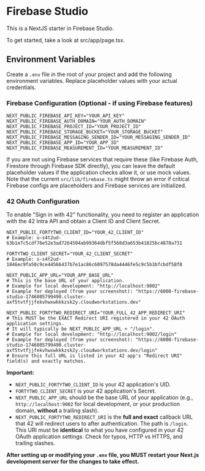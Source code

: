 # Firebase Studio

This is a NextJS starter in Firebase Studio.

To get started, take a look at src/app/page.tsx.

## Environment Variables

Create a `.env` file in the root of your project and add the following environment variables. Replace placeholder values with your actual credentials.

### Firebase Configuration (Optional - if using Firebase features)

```env
NEXT_PUBLIC_FIREBASE_API_KEY="YOUR_API_KEY"
NEXT_PUBLIC_FIREBASE_AUTH_DOMAIN="YOUR_AUTH_DOMAIN"
NEXT_PUBLIC_FIREBASE_PROJECT_ID="YOUR_PROJECT_ID"
NEXT_PUBLIC_FIREBASE_STORAGE_BUCKET="YOUR_STORAGE_BUCKET"
NEXT_PUBLIC_FIREBASE_MESSAGING_SENDER_ID="YOUR_MESSAGING_SENDER_ID"
NEXT_PUBLIC_FIREBASE_APP_ID="YOUR_APP_ID"
NEXT_PUBLIC_FIREBASE_MEASUREMENT_ID="YOUR_MEASUREMENT_ID"
```

If you are not using Firebase services that require these (like Firebase Auth, Firestore through Firebase SDK directly), you can leave the default placeholder values if the application checks allow it, or use mock values. Note that the current `src/lib/firebase.ts` might throw an error if critical Firebase configs are placeholders and Firebase services are initialized.

### 42 OAuth Configuration

To enable "Sign in with 42" functionality, you need to register an application with the 42 Intra API and obtain a Client ID and Client Secret.

```env
NEXT_PUBLIC_FORTYTWO_CLIENT_ID="YOUR_42_CLIENT_ID" 
# Example: u-s4t2ud-63b1e7c5cdf76e52e3ad7264504ab99364dbf5f568d3a653b41825bc4878a731

FORTYTWO_CLIENT_SECRET="YOUR_42_CLIENT_SECRET"
# Example: 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

NEXT_PUBLIC_APP_URL="YOUR_APP_BASE_URL"
# This is the base URL of your application.
# Example for local development: "http://localhost:9002"
# Example for deployed (from your screenshot): "https://6000-firebase-studio-1746805799490.cluster-axf5tvtfjjfekvhwxwkkkzsk2y.cloudworkstations.dev"

NEXT_PUBLIC_FORTYTWO_REDIRECT_URI="YOUR_FULL_42_APP_REDIRECT_URI"
# This MUST be the EXACT Redirect URI registered in your 42 OAuth application settings.
# It will typically be NEXT_PUBLIC_APP_URL + "/login".
# Example for local development: "http://localhost:9002/login"
# Example for deployed (from your screenshot): "https://6000-firebase-studio-1746805799490.cluster-axf5tvtfjjfekvhwxwkkkzsk2y.cloudworkstations.dev/login"
# Ensure this full URL is listed in your 42 app's "Redirect URI" field(s) and exactly matches.
```

**Important:**
-   `NEXT_PUBLIC_FORTYTWO_CLIENT_ID` is your 42 application's UID.
-   `FORTYTWO_CLIENT_SECRET` is your 42 application's Secret.
-   `NEXT_PUBLIC_APP_URL` should be the base URL of your application (e.g., `http://localhost:9002` for local development, or your production domain, **without** a trailing slash).
-   `NEXT_PUBLIC_FORTYTWO_REDIRECT_URI` is the **full and exact** callback URL that 42 will redirect users to after authentication. The path is `/login`. This URI must be **identical** to what you have configured in your 42 OAuth application settings. Check for typos, HTTP vs HTTPS, and trailing slashes.

**After setting up or modifying your `.env` file, you MUST restart your Next.js development server for the changes to take effect.**
